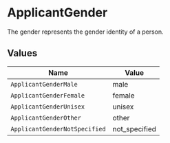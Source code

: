 # ApplicantGender

The gender represents the gender identity of a person.


## Values

| Name                          | Value                         |
| ----------------------------- | ----------------------------- |
| `ApplicantGenderMale`         | male                          |
| `ApplicantGenderFemale`       | female                        |
| `ApplicantGenderUnisex`       | unisex                        |
| `ApplicantGenderOther`        | other                         |
| `ApplicantGenderNotSpecified` | not_specified                 |